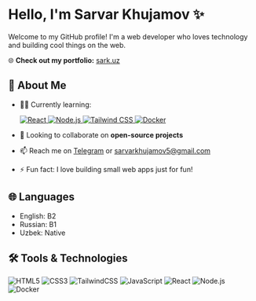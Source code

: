 # Hello, I'm Sarvar Khujamov ✨

Welcome to my GitHub profile! I'm a web developer who loves technology and building cool things on the web.

🌐 **Check out my portfolio:** <a href="https://www.sark.uz/" target="_blank" rel="noopener noreferrer">sark.uz</a>

## 🚀 About Me

- 👨‍💻 Currently learning:  
  <p align="left">
    <a href="https://react.dev/" target="_blank" rel="noopener noreferrer">
      <img src="https://img.shields.io/badge/React-20232A?style=for-the-badge&logo=react&logoColor=61DAFB" alt="React" />
    </a>
    <a href="https://nodejs.org/" target="_blank" rel="noopener noreferrer">
      <img src="https://img.shields.io/badge/Node.js-43853D?style=for-the-badge&logo=node.js&logoColor=white" alt="Node.js" />
    </a>
    <a href="https://tailwindcss.com/" target="_blank" rel="noopener noreferrer">
      <img src="https://img.shields.io/badge/TailwindCSS-38B2AC?style=for-the-badge&logo=tailwind-css&logoColor=white" alt="Tailwind CSS" />
    </a>
    <a href="https://www.docker.com/" target="_blank" rel="noopener noreferrer">
      <img src="https://img.shields.io/badge/Docker-2496ED?style=for-the-badge&logo=docker&logoColor=white" alt="Docker" />
    </a>
  </p>

- 🤝 Looking to collaborate on **open-source projects**
- 📫 Reach me on [Telegram](https://t.me/sarvarkhujamov) or [sarvarkhujamov5@gmail.com](mailto:sarvarkhujamov5@gmail.com)
- ⚡ Fun fact: I love building small web apps just for fun!

## 🌐 Languages
- English: B2
- Russian: B1
- Uzbek: Native

## 🛠️ Tools & Technologies

<p align="left">
  <img src="https://img.shields.io/badge/HTML5-E34F26?style=for-the-badge&logo=html5&logoColor=white" alt="HTML5" />
  <img src="https://img.shields.io/badge/CSS3-1572B6?style=for-the-badge&logo=css3&logoColor=white" alt="CSS3" />
  <img src="https://img.shields.io/badge/TailwindCSS-38B2AC?style=for-the-badge&logo=tailwind-css&logoColor=white" alt="TailwindCSS" />
  <img src="https://img.shields.io/badge/JavaScript-F7DF1E?style=for-the-badge&logo=javascript&logoColor=black" alt="JavaScript" />
  <img src="https://img.shields.io/badge/React-61DAFB?style=for-the-badge&logo=react&logoColor=black" alt="React" />
  <img src="https://img.shields.io/badge/Node.js-43853D?style=for-the-badge&logo=node.js&logoColor=white" alt="Node.js" />
  <img src="https://img.shields.io/badge/Docker-2496ED?style=for-the-badge&logo=docker&logoColor=white" alt="Docker" />
</p>
